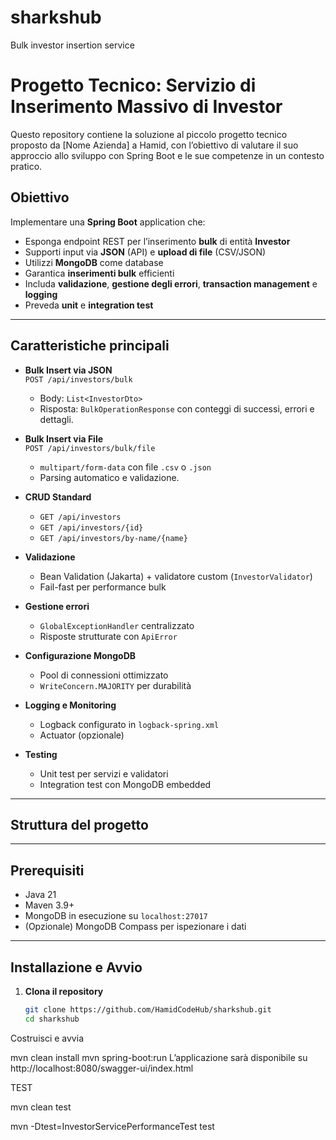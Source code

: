 # sharkshub
Bulk investor insertion service
# Progetto Tecnico: Servizio di Inserimento Massivo di Investor

Questo repository contiene la soluzione al piccolo progetto tecnico proposto da [Nome Azienda] a Hamid, con l’obiettivo di valutare il suo approccio allo sviluppo con Spring Boot e le sue competenze in un contesto pratico.

## Obiettivo

Implementare una **Spring Boot** application che:

- Esponga endpoint REST per l’inserimento **bulk** di entità **Investor**
- Supporti input via **JSON** (API) e **upload di file** (CSV/JSON)
- Utilizzi **MongoDB** come database
- Garantica **inserimenti bulk** efficienti
- Includa **validazione**, **gestione degli errori**, **transaction management** e **logging**
- Preveda **unit** e **integration test**

---

## Caratteristiche principali

- **Bulk Insert via JSON**  
  `POST /api/investors/bulk`
    - Body: `List<InvestorDto>`
    - Risposta: `BulkOperationResponse` con conteggi di successi, errori e dettagli.

- **Bulk Insert via File**  
  `POST /api/investors/bulk/file`
    - `multipart/form-data` con file `.csv` o `.json`
    - Parsing automatico e validazione.

- **CRUD Standard**
    - `GET /api/investors`
    - `GET /api/investors/{id}`
    - `GET /api/investors/by-name/{name}`

- **Validazione**
    - Bean Validation (Jakarta) + validatore custom (`InvestorValidator`)
    - Fail-fast per performance bulk

- **Gestione errori**
    - `GlobalExceptionHandler` centralizzato
    - Risposte strutturate con `ApiError`

- **Configurazione MongoDB**
    - Pool di connessioni ottimizzato
    - `WriteConcern.MAJORITY` per durabilità

- **Logging e Monitoring**
    - Logback configurato in `logback-spring.xml`
    - Actuator (opzionale)

- **Testing**
    - Unit test per servizi e validatori
    - Integration test con MongoDB embedded

---

## Struttura del progetto


---

## Prerequisiti

- Java 21
- Maven 3.9+
- MongoDB in esecuzione su `localhost:27017`
- (Opzionale) MongoDB Compass per ispezionare i dati

---

## Installazione e Avvio

1. **Clona il repository**
   ```bash
   git clone https://github.com/HamidCodeHub/sharkshub.git
   cd sharkshub
   

Costruisci e avvia

mvn clean install
mvn spring-boot:run
L’applicazione sarà disponibile su http://localhost:8080/swagger-ui/index.html 


TEST

mvn clean test

mvn -Dtest=InvestorServicePerformanceTest test
